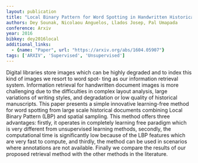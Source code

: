 ```yaml
---
layout: publication
title: "Local Binary Pattern for Word Spotting in Handwritten Historical Document"
authors: Dey Sounak, Nicolaou Anguelos, Llados Josep, Pal Umapada
conference: Arxiv
year: 2016
bibkey: dey2016local
additional_links:
  - {name: "Paper", url: "https://arxiv.org/abs/1604.05907"}
tags: ['ARXIV', 'Supervised', 'Unsupervised']
---
```

Digital libraries store images which can be highly degraded and to index this
kind of images we resort to word spot- ting as our information retrieval system.
Information retrieval for handwritten document images is more challenging due to
the difficulties in complex layout analysis, large variations of writing styles,
and degradation or low quality of historical manuscripts. This paper presents a
simple innovative learning-free method for word spotting from large scale
historical documents combining Local Binary Pattern (LBP) and spatial sampling.
This method offers three advantages: firstly, it operates in completely learning
free paradigm which is very different from unsupervised learning methods,
secondly, the computational time is significantly low because of the LBP
features which are very fast to compute, and thirdly, the method can be used in
scenarios where annotations are not available. Finally we compare the results of
our proposed retrieval method with the other methods in the literature.
